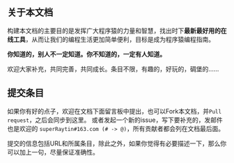 ## 关于本文档
构建本文档的主要目的是发挥广大程序猿的力量和智慧，找出时下**最新最好用的在线工具**，从而让我们的编程生活更加简单便利，目标是成为程序猿编程指南。

**你知道的，别人不一定知道。你不知道的，一定有人知道。**

欢迎大家补充，共同完善，共同成长。条目不限，有趣的，好玩的，碉堡的……

## 提交条目
如果你有好的点子，欢迎在文档下面留言板中提出，也可以Fork本文档，并`Pull request`，之后会同步到这里。
或者发起一个新的issue，写下要补充的，发邮件也是欢迎的 `superRaytin#163.com (# -> @)`，所有贡献者都会列在文档最后面。

提交的信息包括URL和所属条目，除此之外，如果你觉得有必要描述一下，那么你可以加上一句，尽量保证准确性。